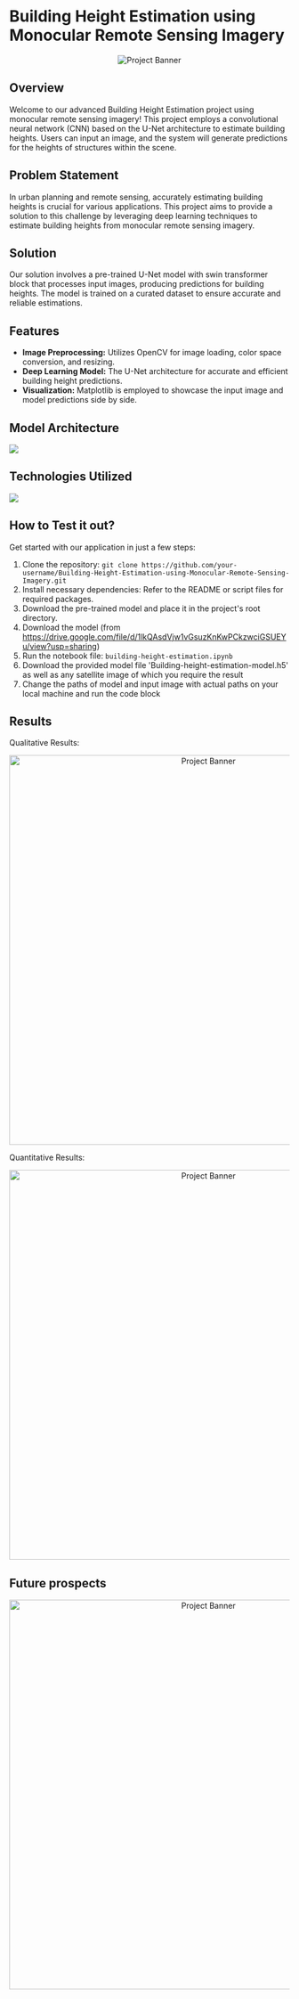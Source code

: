 # Building Height Estimation using Monocular Remote Sensing Imagery

<p align="center">
  <img src="https://github.com/SaroashDS/Building-Height-Estimation-using-Monocular-Remote-Sensing-Imagery/assets/144798692/7c2f9dec-c209-4a4f-9d96-1dc4a4006ecf" alt="Project Banner">
</p>



## Overview
Welcome to our advanced Building Height Estimation project using monocular remote sensing imagery! This project employs a convolutional neural network (CNN) based on the U-Net architecture to estimate building heights. Users can input an image, and the system will generate predictions for the heights of structures within the scene.

## Problem Statement
In urban planning and remote sensing, accurately estimating building heights is crucial for various applications. This project aims to provide a solution to this challenge by leveraging deep learning techniques to estimate building heights from monocular remote sensing imagery.

## Solution
Our solution involves a pre-trained U-Net model with swin transformer block that processes input images, producing predictions for building heights. The model is trained on a curated dataset to ensure accurate and reliable estimations.

## Features

- **Image Preprocessing:** Utilizes OpenCV for image loading, color space conversion, and resizing.
- **Deep Learning Model:** The U-Net architecture for accurate and efficient building height predictions.
- **Visualization:** Matplotlib is employed to showcase the input image and model predictions side by side.

## Model Architecture
![](https://github.com/SaroashDS/Building-Height-Estimation-using-Monocular-Remote-Sensing-Imagery/assets/144798692/c369d3a0-2307-40fd-9e44-4c2ad32460be)


## Technologies Utilized
[![](https://skillicons.dev/icons?i=python,tensorflow,opencv)](https://skillicons.dev)

## How to Test it out?
Get started with our application in just a few steps:
1. Clone the repository: `git clone https://github.com/your-username/Building-Height-Estimation-using-Monocular-Remote-Sensing-Imagery.git`
2. Install necessary dependencies: Refer to the README or script files for required packages.
3. Download the pre-trained model and place it in the project's root directory.
4. Download the model (from https://drive.google.com/file/d/1lkQAsdVjw1vGsuzKnKwPCkzwciGSUEYu/view?usp=sharing)
5. Run the notebook file: `building-height-estimation.ipynb`
6. Download the provided model file  'Building-height-estimation-model.h5' as well as any satellite image of which you require the result
7. Change the paths of model and input image with actual paths on your local machine and run the code block


## Results
Qualitative Results:


<p align="center">
  <img src="https://github.com/SaroashDS/Building-Height-Estimation-using-Monocular-Remote-Sensing-Imagery/assets/144798692/5f4ad6d2-4f6a-4993-813c-49c67d2a3545" alt="Project Banner" width="700">
</p>


Quantitative Results:


<p align="center">
  <img src="https://github.com/SaroashDS/Building-Height-Estimation-using-Monocular-Remote-Sensing-Imagery/assets/144798692/6d96ce53-1372-4ed9-964c-87fe38806e5d" alt="Project Banner" width="700">
</p>


## Future prospects

<p align="center">
  <img src="https://github.com/SaroashDS/Building-Height-Estimation-using-Monocular-Remote-Sensing-Imagery/assets/144798692/3db8dfdb-c96a-4d2f-84ce-238982b3766d" alt="Project Banner" width="700">
</p>



